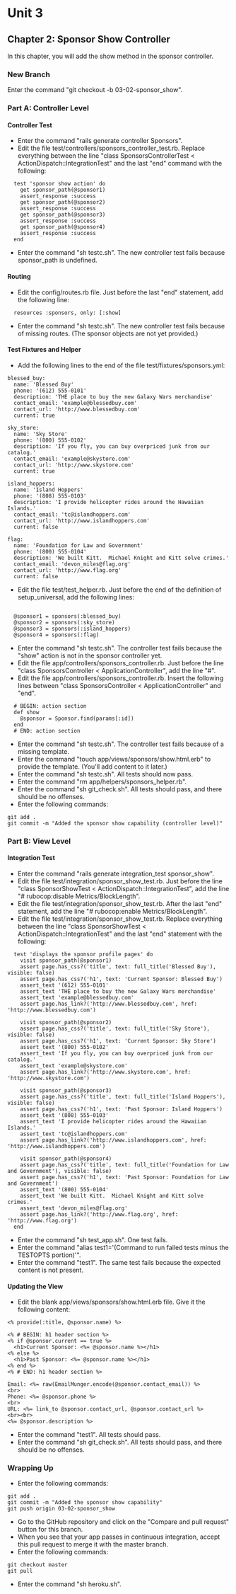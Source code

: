 # Unit 3
## Chapter 2: Sponsor Show Controller

In this chapter, you will add the show method in the sponsor controller.

### New Branch
Enter the command "git checkout -b 03-02-sponsor_show".

### Part A: Controller Level

#### Controller Test
* Enter the command "rails generate controller Sponsors".
* Edit the file test/controllers/sponsors_controller_test.rb.  Replace everything between the line "class SponsorsControllerTest < ActionDispatch::IntegrationTest" and the last "end" command with the following:
```
  test 'sponsor show action' do
    get sponsor_path(@sponsor1)
    assert_response :success
    get sponsor_path(@sponsor2)
    assert_response :success
    get sponsor_path(@sponsor3)
    assert_response :success
    get sponsor_path(@sponsor4)
    assert_response :success
  end
```
* Enter the command "sh testc.sh".  The new controller test fails because sponsor_path is undefined.

#### Routing
* Edit the config/routes.rb file.  Just before the last "end" statement, add the following line:
```
  resources :sponsors, only: [:show]
```
* Enter the command "sh testc.sh".  The new controller test fails because of missing routes.  (The sponsor objects are not yet provided.)

#### Test Fixtures and Helper
* Add the following lines to the end of the file test/fixtures/sponsors.yml:
```
blessed_buy:
  name: 'Blessed Buy'
  phone: '(612) 555-0101'
  description: 'THE place to buy the new Galaxy Wars merchandise'
  contact_email: 'example@blessedbuy.com'
  contact_url: 'http://www.blessedbuy.com'
  current: true

sky_store:
  name: 'Sky Store'
  phone: '(800) 555-0102'
  description: 'If you fly, you can buy overpriced junk from our catalog.'
  contact_email: 'example@skystore.com'
  contact_url: 'http://www.skystore.com'
  current: true

island_hoppers:
  name: 'Island Hoppers'
  phone: '(808) 555-0103'
  description: 'I provide helicopter rides around the Hawaiian Islands.'
  contact_email: 'tc@islandhoppers.com'
  contact_url: 'http://www.islandhoppers.com'
  current: false

flag:
  name: 'Foundation for Law and Government'
  phone: '(800) 555-0104'
  description: 'We built Kitt.  Michael Knight and Kitt solve crimes.'
  contact_email: 'devon_miles@flag.org'
  contact_url: 'http://www.flag.org'
  current: false
```
* Edit the file test/test_helper.rb.  Just before the end of the definition of setup_universal, add the following lines:
```

  @sponsor1 = sponsors(:blessed_buy)
  @sponsor2 = sponsors(:sky_store)
  @sponsor3 = sponsors(:island_hoppers)
  @sponsor4 = sponsors(:flag)
```
* Enter the command "sh testc.sh".  The controller test fails because the "show" action is not in the sponsor controller yet.
* Edit the file app/controllers/sponsors_controller.rb.  Just before the line "class SponsorsController < ApplicationController", add the line "#".
* Edit the file app/controllers/sponsors_controller.rb.  Insert the following lines between "class SponsorsController < ApplicationController" and "end".
```
  # BEGIN: action section
  def show
    @sponsor = Sponsor.find(params[:id])
  end
  # END: action section
```
* Enter the command "sh testc.sh".  The controller test fails because of a missing template.
* Enter the command "touch app/views/sponsors/show.html.erb" to provide the template.  (You'll add content to it later.)
* Enter the command "sh testc.sh".  All tests should now pass.
* Enter the command "rm app/helpers/sponsors_helper.rb".
* Enter the command "sh git_check.sh".  All tests should pass, and there should be no offenses.
* Enter the following commands:
```
git add .
git commit -m "Added the sponsor show capability (controller level)"
```

### Part B: View Level

#### Integration Test
* Enter the command "rails generate integration_test sponsor_show".
* Edit the file test/integration/sponsor_show_test.rb.  Just before the line "class SponsorShowTest < ActionDispatch::IntegrationTest", add the line "# rubocop:disable Metrics/BlockLength".
* Edit the file test/integration/sponsor_show_test.rb.  After the last "end" statement, add the line "# rubocop:enable Metrics/BlockLength".
* Edit the file test/integration/sponsor_show_test.rb.  Replace everything between the line "class SponsorShowTest < ActionDispatch::IntegrationTest" and the last "end" statement with the following:
```
  test 'displays the sponsor profile pages' do
    visit sponsor_path(@sponsor1)
    assert page.has_css?('title', text: full_title('Blessed Buy'), visible: false)
    assert page.has_css?('h1', text: 'Current Sponsor: Blessed Buy')
    assert_text '(612) 555-0101'
    assert_text 'THE place to buy the new Galaxy Wars merchandise'
    assert_text 'example@blessedbuy.com'
    assert page.has_link?('http://www.blessedbuy.com', href: 'http://www.blessedbuy.com')

    visit sponsor_path(@sponsor2)
    assert page.has_css?('title', text: full_title('Sky Store'), visible: false)
    assert page.has_css?('h1', text: 'Current Sponsor: Sky Store')
    assert_text '(800) 555-0102'
    assert_text 'If you fly, you can buy overpriced junk from our catalog.'
    assert_text 'example@skystore.com'
    assert page.has_link?('http://www.skystore.com', href: 'http://www.skystore.com')

    visit sponsor_path(@sponsor3)
    assert page.has_css?('title', text: full_title('Island Hoppers'), visible: false)
    assert page.has_css?('h1', text: 'Past Sponsor: Island Hoppers')
    assert_text '(808) 555-0103'
    assert_text 'I provide helicopter rides around the Hawaiian Islands.'
    assert_text 'tc@islandhoppers.com'
    assert page.has_link?('http://www.islandhoppers.com', href: 'http://www.islandhoppers.com')

    visit sponsor_path(@sponsor4)
    assert page.has_css?('title', text: full_title('Foundation for Law and Government'), visible: false)
    assert page.has_css?('h1', text: 'Past Sponsor: Foundation for Law and Government')
    assert_text '(800) 555-0104'
    assert_text 'We built Kitt.  Michael Knight and Kitt solve crimes.'
    assert_text 'devon_miles@flag.org'
    assert page.has_link?('http://www.flag.org', href: 'http://www.flag.org')
  end
```
* Enter the command "sh test_app.sh".  One test fails.
* Enter the command "alias test1='(Command to run failed tests minus the TESTOPTS portion)'".
* Enter the command "test1".  The same test fails because the expected content is not present.

#### Updating the View
* Edit the blank app/views/sponsors/show.html.erb file.  Give it the following content:
```
<% provide(:title, @sponsor.name) %>

<% # BEGIN: h1 header section %>
<% if @sponsor.current == true %>
  <h1>Current Sponsor: <%= @sponsor.name %></h1>
<% else %>
  <h1>Past Sponsor: <%= @sponsor.name %></h1>
<% end %>
<% # END: h1 header section %>

Email: <%= raw(EmailMunger.encode(@sponsor.contact_email)) %>
<br>
Phone: <%= @sponsor.phone %>
<br>
URL: <%= link_to @sponsor.contact_url, @sponsor.contact_url %>
<br><br>
<%= @sponsor.description %>
```
* Enter the command "test1".  All tests should pass.
* Enter the command "sh git_check.sh".  All tests should pass, and there should be no offenses.

### Wrapping Up
* Enter the following commands:
```
git add .
git commit -m "Added the sponsor show capability"
git push origin 03-02-sponsor_show
```
* Go to the GitHub repository and click on the "Compare and pull request" button for this branch.
* When you see that your app passes in continuous integration, accept this pull request to merge it with the master branch.
* Enter the following commands:
```
git checkout master
git pull
```
* Enter the command "sh heroku.sh".
